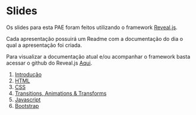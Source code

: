 # Slides

Os slides para esta PAE foram feitos utilizando o framework [Reveal.js](https://revealjs.com).

Cada apresentação possuirá um Readme com a documentação do dia o qual a apresentação foi criada.

Para visualizar a documentação atual e/ou acompanhar o framework basta acessar o github do Reveal.js [Aqui](https://github.com/hakimel/reveal.js).

1. [Introdução](https://github.com/dobbinx3/maua/tree/master/pae/desenvolvimento_de_sites_responsivos_e_modernos/slides/01_introducao)
2. [HTML](https://github.com/dobbinx3/maua/tree/master/pae/desenvolvimento_de_sites_responsivos_e_modernos/slides/02_html)
3. [CSS](https://github.com/dobbinx3/maua/tree/master/pae/desenvolvimento_de_sites_responsivos_e_modernos/slides/03_css)
4. [Transitions, Animations & Transforms](https://github.com/dobbinx3/maua/tree/master/pae/desenvolvimento_de_sites_responsivos_e_modernos/slides/04_css_effects)
5. [Javascript](https://github.com/dobbinx3/maua/tree/master/pae/desenvolvimento_de_sites_responsivos_e_modernos/slides/05_javascript)
6. [Bootstrap](https://github.com/dobbinx3/maua/tree/master/pae/desenvolvimento_de_sites_responsivos_e_modernos/slides/06_bootstrap)
